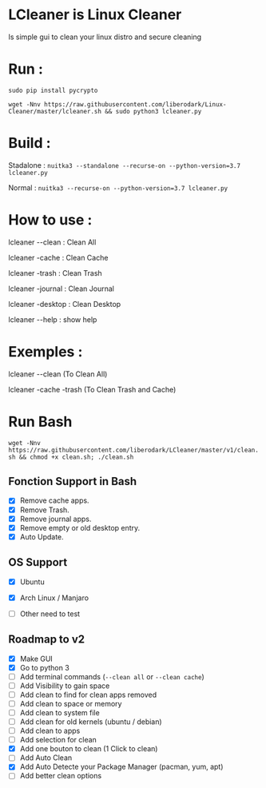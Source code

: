 # LCleaner is Linux Cleaner

Is simple gui to clean your linux distro and secure cleaning



# Run :
```sudo pip install pycrypto```

```wget -Nnv https://raw.githubusercontent.com/liberodark/Linux-Cleaner/master/lcleaner.sh && sudo python3 lcleaner.py```

# Build :
Stadalone : ```nuitka3 --standalone --recurse-on --python-version=3.7 lcleaner.py```

Normal : ```nuitka3 --recurse-on --python-version=3.7 lcleaner.py```

# How to use :
lcleaner --clean : Clean All

lcleaner -cache : Clean Cache

lcleaner -trash : Clean Trash

lcleaner -journal : Clean Journal

lcleaner -desktop : Clean Desktop

lcleaner --help : show help

# Exemples :
lcleaner --clean (To Clean All)

lcleaner -cache -trash (To Clean Trash and Cache)

# Run Bash
```wget -Nnv https://raw.githubusercontent.com/liberodark/LCleaner/master/v1/clean.sh && chmod +x clean.sh; ./clean.sh```

## Fonction Support in Bash
- [x] Remove cache apps.
- [x] Remove Trash.
- [x] Remove journal apps.
- [x] Remove empty or old desktop entry.
- [x] Auto Update.

## OS Support
- [X] Ubuntu
- [X] Arch Linux / Manjaro
- [ ] Other need to test



## Roadmap to v2
- [x] Make GUI
- [x] Go to python 3
- [ ] Add terminal commands (```--clean all``` or ```--clean cache```)
- [ ] Add Visibility to gain space
- [ ] Add clean to find for clean apps removed
- [ ] Add clean to space or memory
- [ ] Add clean to system file
- [ ] Add clean for old kernels (ubuntu / debian)
- [ ] Add clean to apps
- [ ] Add selection for clean
- [x] Add one bouton to clean (1 Click to clean)
- [ ] Add Auto Clean
- [x] Add Auto Detecte your Package Manager (pacman, yum, apt)
- [ ] Add better clean options
